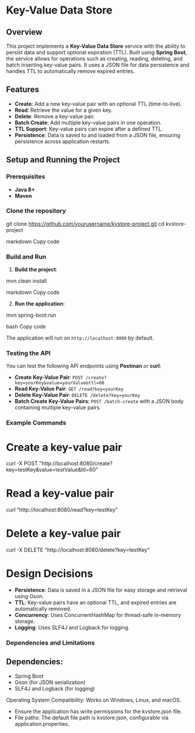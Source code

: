 # Key-Value Data Store

## Overview

This project implements a **Key-Value Data Store** service with the ability to persist data and support optional expiration (TTL). Built using **Spring Boot**, the service allows for operations such as creating, reading, deleting, and batch inserting key-value pairs. It uses a JSON file for data persistence and handles TTL to automatically remove expired entries.

## Features

- **Create**: Add a new key-value pair with an optional TTL (time-to-live).
- **Read**: Retrieve the value for a given key.
- **Delete**: Remove a key-value pair.
- **Batch Create**: Add multiple key-value pairs in one operation.
- **TTL Support**: Key-value pairs can expire after a defined TTL.
- **Persistence**: Data is saved to and loaded from a JSON file, ensuring persistence across application restarts.

## Setup and Running the Project

### Prerequisites

- **Java 8+**
- **Maven**

### Clone the repository

git clone https://github.com/yourusername/kvstore-project.git cd kvstore-project

markdown
Copy code

### Build and Run

1. **Build the project**:

mvn clean install

markdown
Copy code

2. **Run the application**:

mvn spring-boot:run

bash
Copy code

The application will run on `http://localhost:8080` by default.

### Testing the API

You can test the following API endpoints using **Postman** or **curl**:

- **Create Key-Value Pair**: `POST /create?key=yourKey&value=yourValue&ttl=60`
- **Read Key-Value Pair**: `GET /read?key=yourKey`
- **Delete Key-Value Pair**: `DELETE /delete?key=yourKey`
- **Batch Create Key-Value Pairs**: `POST /batch-create` with a JSON body containing multiple key-value pairs.

### Example Commands

# Create a key-value pair
curl -X POST "http://localhost:8080/create?key=testKey&value=testValue&ttl=60"

# Read a key-value pair
curl "http://localhost:8080/read?key=testKey"

# Delete a key-value pair
 curl -X DELETE "http://localhost:8080/delete?key=testKey"
# Design Decisions
- **Persistence**: Data is saved in a JSON file for easy storage and retrieval using Gson.
- **TTL**: Key-value pairs have an optional TTL, and expired entries are automatically removed.
- **Concurrency**: Uses ConcurrentHashMap for thread-safe in-memory storage.
- **Logging**: Uses SLF4J and Logback for logging.


### Dependencies and Limitations
  
## Dependencies:

- Spring Boot
- Gson (for JSON serialization)
- SLF4J and Logback (for logging)

Operating System Compatibility: Works on Windows, Linux, and macOS.

- Ensure the application has write permissions for the kvstore.json file.
- File paths: The default file path is kvstore.json, configurable via application.properties.
